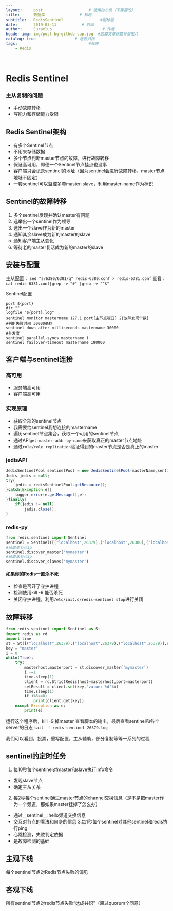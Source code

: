 ```yaml
---
layout:     post                    # 使用的布局（不需要改）
title:      数据库               # 标题
subtitle:   RedisSentinel                #副标题
date:       2019-03-11           # 时间
author:     Euraxluo                      # 作者
header-img: img/post-bg-github-cup.jpg  #这篇文章标题背景图片
catalog: true                 # 是否归档
tags:                               #标签
    - Redis

---
```

# Redis Sentinel

### 主从复制的问题
- 手动故障转移
- 写能力和存储能力受限

## Redis Sentinel架构
- 有多个Sentinel节点
- 不用来存储数据
- 多个节点判断master节点的故障，进行故障转移
- 保证高可用，即便一个Sentinel节点挂点也没事
- 客户端只会记录sentinel的地址（因为sentinel会进行故障转移，master节点地址不固定）
- 一套sentinel可以监控多套master-slave，利用master-name作为标识
## Sentinel的故障转移
1. 多个sentinel发现并确认master有问题
2. 选举出一个sentinel作为领导
3. 选出一个slave作为新的master
4. 通知其余slave成为新的master的slave
5. 通知客户端主从变化
6. 等待老的master复活成为新的master的slave
## 安装与配置
主从配置：
`sed "s/6380/6381/g" redis-6380.conf > redis-6381.conf`
查看：
`cat redis-6381.conf|grep -v "#" |grep -v "^$"`

Sentinel配置
```shell
port ${port}
dir ""
logfile "${port}.log"
sentinel monitor mastername 127.1 port{主节点端口} 2{故障发现个数}
#判断失败时间 30000毫秒
sentinel down-after-milliseconds mastername 30000
#并发度
sentinel parallel-syncs mastername 1
sentinel failover-timeout mastername 180000
```
## 客户端与sentinel连接
### 高可用
- 服务端高可用
- 客户端高可用

### 实现原理
- 获取全部的sentinel节点
- 我需要给sentinel我想连接的mastername
- 遍历sentinel节点集合，获取一个可用的sentinel节点
- 通过API`get-master-addr-by-name`来获取真正的master节点地址
- 通过`role/role replication`验证得到的master节点是否是真正的master

### jedisAPI
```java
JedisSentinelPool sentinelPool = new JedisSentinelPool(masterName,sentinelSet,poolConfig,timeout);
Jedis jedis = null;
try{
    jedis = redisSentinelPool.getResource();
}catch(Exception e){
    logger.error(e.getMessage(),e);
}finally{
    if(jedis != null)
    	jedis.close();
}

```
### redis-py
```python
from redis.sentinel import Sentinel
sentinel = Sentinel([("localhost",26379),("localhost",26380),("localhost",26381)],socket_timeout=0.1)
#获取主节点ip
sentinel.discover_master('mymaster')
#获取从节点ip
sentinel.discover_slaves('mymaster')
```
#### 如果你的Redis一直杀不死
- 检查是否开了守护进程
- 检测使用kill -9 能否杀死
- 关闭守护进程，利用`/etc/init.d/redis-sentinel stop`进行关闭
## 故障转移
```python
from redis.sentinel import Sentinel as St
import redis as rd
import time
st = St([("localhost",26379),("localhost",26379),("localhost",26379)],socket_timeout=0.1)
key = "master"
i = 0
while(True):
    try:
        masterhost,masterport = st.discover_master('mymaster')
        i +=1
        time.sleep(1)
        client = rd.StrictRedis(host=masterhost,port=masterport)
        setResult = client.set(key,"value: %d"%i)
        time.sleep(1)
        if i%3==0:
            print(client.get(key))
    except Exception as e:
        print(e)
```
运行这个程序后，kill -9 掉master
查看脚本的输出，最后查看sentinel和各个server的日志
`tail -f redis-sentinel-26379.log`

我们可以看到，投票，重写配置，主从辅助，部分复制等等一系列的过程

## sentinel的定时任务
1. 每10秒每个sentinel对master和slave执行info命令
- 发现slave节点
- 确定主从关系
2. 每2秒每个sentinel通过master节点的channel交换信息（是不是把master作为一个频道，那如果master挂掉了怎么办）
- 通过__sentinel__:hello频道交换信息
- 交互对节点的看法和自身的信息
3.每1秒每个sentinel对其他sentinel和redis执行ping
- 心跳检测，失败判定依据
- 是故障检测的基础

## 主观下线
每个sentinel节点对Redis节点失败的偏见
## 客观下线
所有sentinel节点对redis节点失败“达成共识”（超过quorum个同意）
